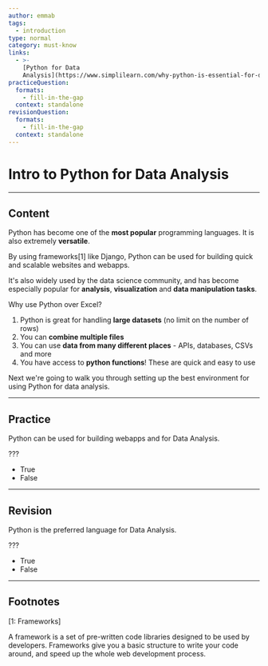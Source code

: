 ```yaml
---
author: emmab
tags:
  - introduction
type: normal
category: must-know
links:
  - >-
    [Python for Data
    Analysis](https://www.simplilearn.com/why-python-is-essential-for-data-analysis-article){website}
practiceQuestion:
  formats:
    - fill-in-the-gap
  context: standalone
revisionQuestion:
  formats:
    - fill-in-the-gap
  context: standalone
---
```


# Intro to Python for Data Analysis


---

## Content

Python has become one of the **most popular** programming languages. It is also extremely **versatile**.

By using frameworks[1] like Django, Python can be used for building quick and scalable websites and webapps.

It's also widely used by the data science community, and has become especially popular for **analysis**, **visualization** and **data manipulation tasks**.

Why use Python over Excel?

1. Python is great for handling **large datasets** (no limit on the number of rows)
2. You can **combine multiple files**
3. You can use **data from many different places** - APIs, databases, CSVs and more
4. You have access to **python functions**! These are quick and easy to use

Next we're going to walk you through setting up the best environment for using Python for data analysis.


---

## Practice

Python can be used for building webapps and for Data Analysis.

???

- True
- False


---

## Revision

Python is the preferred language for Data Analysis.

???

- True
- False


---

## Footnotes

[1: Frameworks]

A framework is a set of pre-written code libraries designed to be used by developers. Frameworks give you a basic structure to write your code around, and speed up the whole web development process.
